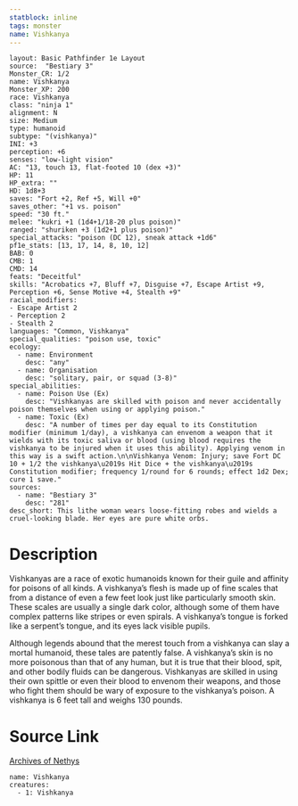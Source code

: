 ```yaml
---
statblock: inline
tags: monster
name: Vishkanya
---
```

```statblock
layout: Basic Pathfinder 1e Layout
source:  "Bestiary 3"
Monster_CR: 1/2
name: Vishkanya
Monster_XP: 200
race: Vishkanya
class: "ninja 1"
alignment: N
size: Medium
type: humanoid
subtype: "(vishkanya)"
INI: +3
perception: +6
senses: "low-light vision"
AC: "13, touch 13, flat-footed 10 (dex +3)"
HP: 11
HP_extra: ""
HD: 1d8+3
saves: "Fort +2, Ref +5, Will +0"
saves_other: "+1 vs. poison"
speed: "30 ft."
melee: "kukri +1 (1d4+1/18-20 plus poison)"
ranged: "shuriken +3 (1d2+1 plus poison)"
special_attacks: "poison (DC 12), sneak attack +1d6"
pf1e_stats: [13, 17, 14, 8, 10, 12]
BAB: 0
CMB: 1
CMD: 14
feats: "Deceitful"
skills: "Acrobatics +7, Bluff +7, Disguise +7, Escape Artist +9, Perception +6, Sense Motive +4, Stealth +9"
racial_modifiers:
- Escape Artist 2
- Perception 2
- Stealth 2
languages: "Common, Vishkanya"
special_qualities: "poison use, toxic"
ecology:
  - name: Environment
    desc: "any"
  - name: Organisation
    desc: "solitary, pair, or squad (3-8)"
special_abilities:
  - name: Poison Use (Ex)
    desc: "Vishkanyas are skilled with poison and never accidentally poison themselves when using or applying poison."
  - name: Toxic (Ex)
    desc: "A number of times per day equal to its Constitution modifier (minimum 1/day), a vishkanya can envenom a weapon that it wields with its toxic saliva or blood (using blood requires the vishkanya to be injured when it uses this ability). Applying venom in this way is a swift action.\n\nVishkanya Venom: Injury; save Fort DC 10 + 1/2 the vishkanya\u2019s Hit Dice + the vishkanya\u2019s Constitution modifier; frequency 1/round for 6 rounds; effect 1d2 Dex; cure 1 save."
sources:
  - name: "Bestiary 3"
    desc: "281"
desc_short: This lithe woman wears loose-fitting robes and wields a cruel-looking blade. Her eyes are pure white orbs.
```
# Description
Vishkanyas are a race of exotic humanoids known for their guile and affinity for poisons of all kinds. A vishkanya’s flesh is made up of fine scales that from a distance of even a few feet look just like particularly smooth skin. These scales are usually a single dark color, although some of them have complex patterns like stripes or even spirals. A vishkanya’s tongue is forked like a serpent’s tongue, and its eyes lack visible pupils.

Although legends abound that the merest touch from a vishkanya can slay a mortal humanoid, these tales are patently false. A vishkanya’s skin is no more poisonous than that of any human, but it is true that their blood, spit, and other bodily fluids can be dangerous. Vishkanyas are skilled in using their own spittle or even their blood to envenom their weapons, and those who fight them should be wary of exposure to the vishkanya’s poison. A vishkanya is 6 feet tall and weighs 130 pounds.
# Source Link
[Archives of Nethys](https://aonprd.com/MonsterDisplay.aspx?ItemName=Vishkanya)
```encounter-table
name: Vishkanya
creatures:
  - 1: Vishkanya
```
